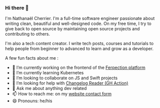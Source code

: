 ### Hi there 👋

I'm Nathanaël Cherrier. I'm a full-time software engineer passionate about writing clean, beautiful and well-designed code. On my free time, I try to give back to open source by maintaining open source projects and contributing to others.

I'm also a tech content creator. I write tech posts, courses and tutorials to help people from beginner to advanced to learn and grow as a developer.

A few fun facts about me :
- 🔭 I’m currently working on the frontend of the [Ferpection platform](https://ferpection.com)
- 🌱 I’m currently learning Kubernetes
- 👯 I’m looking to collaborate on JS and Swift projects
- 🤔 I’m looking for help with [Changelog Reader (GH Action)](https://github.com/mindsers/changelog-reader-action)
- 💬 Ask me about anything dev related
- 📫 How to reach me: on my [website contact form](https://nathanaelcherrier.com/fr/)
- 😄 Pronouns: he/his

<!--
**mindsers/mindsers** is a ✨ _special_ ✨ repository because its `README.md` (this file) appears on your GitHub profile.

Here are some ideas to get you started:

- 🔭 I’m currently working on ...
- 🌱 I’m currently learning ...
- 👯 I’m looking to collaborate on ...
- 🤔 I’m looking for help with ...
- 💬 Ask me about ...
- 📫 How to reach me: ...
- 😄 Pronouns: ...
- ⚡ Fun fact: ...
-->
